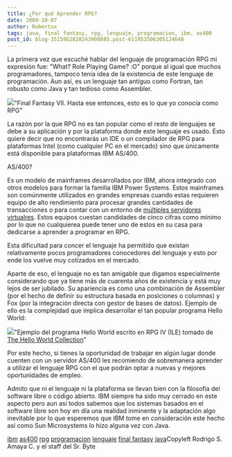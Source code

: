 ```yaml
---
title: ¿Por qué Aprender RPG?
date: 2009-10-07
author: Robertux
tags: java, final fantasy, rpg, lenguaje, programacion, ibm, as400
post_id: blog-3515952828243908885.post-611953506305124648
---
```


La primera vez que escuché hablar del lenguaje de programación RPG mi
      expresión fue: "What? Role Playing Game?
      :O" porque al igual que muchos programadores, tampoco tenía idea de la existencia
      de este lenguaje de programación. Aun así, es un lenguaje tan antíguo como Fortran, tan
      robusto como Java y tan tedioso como Assembler.

[![](http://2.bp.blogspot.com/_jH77WNrMVRA/SswsD6jkfSI/AAAAAAAAGDw/Ian4an8-_pE/s400/Final_Fantasy_XII_JAP_FF12.jpg)](http://2.bp.blogspot.com/_jH77WNrMVRA/SswsD6jkfSI/AAAAAAAAGDw/Ian4an8-_pE/s1600-h/Final_Fantasy_XII_JAP_FF12.jpg)"Final Fantasy VII. Hasta
      ese entonces, esto es lo que yo conocía como RPG"

La razón por la que RPG no es tan popular como el
      resto de lenguajes se debe a su aplicación y por la plataforma donde este lenguaje es usado.
      Esto quiere decir que no encontrarás un IDE o un compilador de RPG para plataformas Intel
      (como cualquier PC en el mercado) sino que únicamente está disponible para plataformas IBM
      AS/400.

AS/400?

Es un
      modelo de mainframes desarrollados por IBM, ahora integrado con otros modelos para formar la
      familia IBM Power Systems. Estos mainframes son comúnmente utilizados en grandes empresas
      cuando estas requieren equipo de alto rendimiento para procesar grandes cantidades de
      transacciones o para contar con un entorno de [múltiples servidores virtualres](http://www.srbyte.com/2009/07/anecdotas-de-virtualizacion.html). Estos equipos cuestan candidades de cinco cifras como mínimo por lo que
      no cualquierea puede tener uno de estos en su casa para dedicarse a aprender a programar en
      RPG.

Esta dificultad para concer el lenguaje ha permitido que existan
      relativamente pocos programadores conocedores del lenguaje y esto por ende los vuelve muy
      cotizados en el mercado.

Aparte de eso, el lenguaje no es tan amigable
      que digamos especialmente considerando que ya tiene más de cuarenta años de existencia y está
      muy lejos de ser jubilado. Su apariencia es como una combinación de Assembler (por el hecho de
      definir su estructura basada en posiciones o columnas) y Fox (por la integración directa con
      gestor de bases de datos). Ejemplo de ello es la complejidad que implica desarrollar el tan
      popular programa Hello World:

[![](http://2.bp.blogspot.com/_jH77WNrMVRA/SswxCCzHMwI/AAAAAAAAGD4/MnQdzwFMSP0/s400/RPGHelloWorld.png)](http://2.bp.blogspot.com/_jH77WNrMVRA/SswxCCzHMwI/AAAAAAAAGD4/MnQdzwFMSP0/s1600-h/RPGHelloWorld.png)"Ejemplo del programa Hello
      World escrito en RPG IV (ILE) tomado de [The Hello World Collection](http://www.roesler-ac.de/wolfram/hello.htm)"

Por este hecho, si tienes la oportunidad de trabajar en algún
      lugar donde cuenten con un servidor AS/400 les recomiendo de sobremanera aprender a utilizar
      el lenguaje RPG con el que podrán optar a nuevas y mejores oportunidades de empleo.

Admito que ni el lenguaje ni la plataforma se llevan
      bien con la filosofía del software libre o código abierto. IBM siempre ha sido muy cerrado en
      este aspecto pero aun así todos sabemos que los sistemas basados en el software libre son hoy
      en día una realidad inminente y la adaptación algo inevitable por lo que esperemos que IBM
      tome en consideración este hecho así como Sun Microsystems lo hizo alguna vez con Java.

[ibm](http://www.blogalaxia.com/tags/ibm)
      [as400](http://www.blogalaxia.com/tags/as400) [rpg](http://www.blogalaxia.com/tags/rpg) [programacion](http://www.blogalaxia.com/tags/programacion) [lenguaje](http://www.blogalaxia.com/tags/lenguaje) [final fantasy](http://www.blogalaxia.com/tags/final+fantasy) [java](http://www.blogalaxia.com/tags/java)Copyleft Rodrigo S. Amaya C. y el staff del Sr.
      Byte